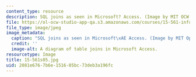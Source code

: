 ```yaml
---
content_type: resource
description: SQL joins as seen in Microsoft? Access. (Image by MIT OCW.)
file: https://ol-ocw-studio-app-qa.s3.amazonaws.com/courses/15-561-information-technology-essentials-spring-2005/2081e6767b6e151605bc73deb3a196fc_15-561s05.jpg
file_type: image/jpeg
image_metadata:
  caption: "SQL joins as seen in Microsoft\xAE Access. (Image by MIT OpenCourseWare.)"
  credit: ''
  image-alt: A diagram of table joins in Microsoft Access.
resourcetype: Image
title: 15-561s05.jpg
uid: 2081e676-7b6e-1516-05bc-73deb3a196fc
---
```

